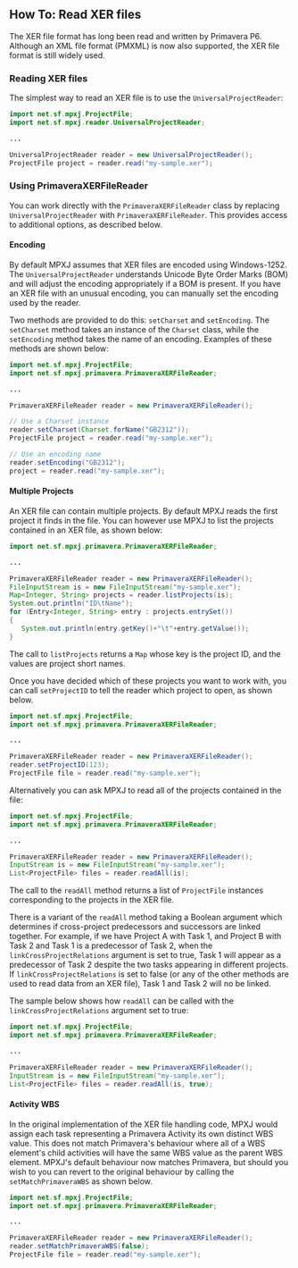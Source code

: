 ## How To: Read XER files
The XER file format has long been read and written by Primavera P6. Although an XML file format (PMXML)
is now also supported, the XER file format is still widely used.

### Reading XER files
The simplest way to read an XER file is to use the `UniversalProjectReader`:

```java
import net.sf.mpxj.ProjectFile;
import net.sf.mpxj.reader.UniversalProjectReader;

...

UniversalProjectReader reader = new UniversalProjectReader();
ProjectFile project = reader.read("my-sample.xer");
```

### Using PrimaveraXERFileReader
You can work directly with the `PrimaveraXERFileReader` class by replacing `UniversalProjectReader`
with `PrimaveraXERFileReader`. This provides access to additional options, as described below.

#### Encoding
By default MPXJ assumes that XER files are encoded using Windows-1252. The `UniversalProjectReader`
understands Unicode Byte Order Marks (BOM) and will adjust the encoding appropriately if a
BOM is present. If you have an XER file with an unusual encoding, you can manually
set the encoding used by the reader.

Two methods are provided to do this: `setCharset` and `setEncoding`. The `setCharset` method
takes an instance of the `Charset` class, while the `setEncoding` method takes the name of
an encoding. Examples of these methods are shown below:


```java
import net.sf.mpxj.ProjectFile;
import net.sf.mpxj.primavera.PrimaveraXERFileReader;

...

PrimaveraXERFileReader reader = new PrimaveraXERFileReader();

// Use a Charset instance
reader.setCharset(Charset.forName("GB2312"));
ProjectFile project = reader.read("my-sample.xer");

// Use an encoding name
reader.setEncoding("GB2312");
project = reader.read("my-sample.xer");
```

#### Multiple Projects
An XER file can contain multiple projects. By default MPXJ reads the first project
it finds in the file. You can however use MPXJ to list the projects contained in
an XER file, as shown below:

```java
import net.sf.mpxj.primavera.PrimaveraXERFileReader;

...

PrimaveraXERFileReader reader = new PrimaveraXERFileReader();
FileInputStream is = new FileInputStream("my-sample.xer");
Map<Integer, String> projects = reader.listProjects(is);
System.out.println("ID\tName");
for (Entry<Integer, String> entry : projects.entrySet())
{
   System.out.println(entry.getKey()+"\t"+entry.getValue());
}
```
The call to `listProjects` returns a `Map` whose key is the project ID,
and the values are project short names.

Once you have decided which of these projects you want to work with, you can
call `setProjectID` to tell the reader which project to open, as shown below.

```java
import net.sf.mpxj.ProjectFile;
import net.sf.mpxj.primavera.PrimaveraXERFileReader;

...

PrimaveraXERFileReader reader = new PrimaveraXERFileReader();
reader.setProjectID(123);
ProjectFile file = reader.read("my-sample.xer");
```

Alternatively you can ask MPXJ to read all of the projects contained in the file:

```java
import net.sf.mpxj.ProjectFile;
import net.sf.mpxj.primavera.PrimaveraXERFileReader;

...

PrimaveraXERFileReader reader = new PrimaveraXERFileReader();
InputStream is = new FileInputStream("my-sample.xer");
List<ProjectFile> files = reader.readAll(is);
```

The call to the `readAll` method returns a list of `ProjectFile` instances corresponding
to the projects in the XER file.

There is a variant of the `readAll` method taking a Boolean argument which determines
if cross-project predecessors and successors are linked together. For example, if we
have Project A with Task 1, and Project B with Task 2 and Task 1 is a predecessor of Task 2,
when the `linkCrossProjectRelations` argument is set to true, Task 1 will appear as a predecessor
of Task 2 despite the two tasks appearing in different projects. If `linkCrossProjectRelations` is set
to false (or any of the other methods are used to read data from an XER file),
Task 1 and Task 2 will no be linked.

The sample below shows how `readAll` can be called with the `linkCrossProjectRelations`
argument set to true:

```java
import net.sf.mpxj.ProjectFile;
import net.sf.mpxj.primavera.PrimaveraXERFileReader;

...

PrimaveraXERFileReader reader = new PrimaveraXERFileReader();
InputStream is = new FileInputStream("my-sample.xer");
List<ProjectFile> files = reader.readAll(is, true);
```

#### Activity WBS
In the original implementation of the XER file handling code, MPXJ would assign each task representing
a Primavera Activity its own distinct WBS value. This does not match Primavera's behaviour where
all of a WBS element's child activities will have the same WBS value as the parent WBS element.
MPXJ's default behaviour now matches Primavera, but should you wish to you can revert to the original
behaviour by calling the `setMatchPrimaveraWBS` as shown below.

```java
import net.sf.mpxj.ProjectFile;
import net.sf.mpxj.primavera.PrimaveraXERFileReader;

...

PrimaveraXERFileReader reader = new PrimaveraXERFileReader();
reader.setMatchPrimaveraWBS(false);
ProjectFile file = reader.read("my-sample.xer");
```
